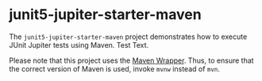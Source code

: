 # junit5-jupiter-starter-maven

The `junit5-jupiter-starter-maven` project demonstrates how to execute JUnit Jupiter
tests using Maven. Test Text.

Please note that this project uses the [Maven Wrapper](https://github.com/takari/maven-wrapper).
Thus, to ensure that the correct version of Maven is used, invoke `mvnw` instead of `mvn`.
